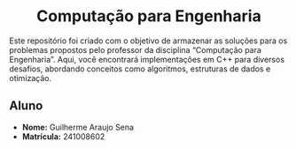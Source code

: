 <h1 align="center">Computação para Engenharia</h1>
<p>Este repositório foi criado com o objetivo de armazenar as soluções para os problemas propostos pelo professor da disciplina “Computação para Engenharia”. Aqui, você encontrará implementações em C++ para diversos desafios, abordando conceitos como algoritmos, estruturas de dados e otimização.</p>
<h2>Aluno</h2>
<ul>
  <li><b>Nome:</b> Guilherme Araujo Sena</li>
  <li><b>Matrícula:</b> 241008602</li>
</ul>
